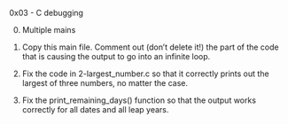 0x03 - C debugging

0. Multiple mains

1. Copy this main file. Comment out (don’t delete it!) the part of the code that is causing the output to go into an infinite loop.

2. Fix the code in 2-largest_number.c so that it correctly prints out the largest of three numbers, no matter the case.

3. Fix the print_remaining_days() function so that the output works correctly for all dates and all leap years.
